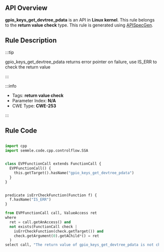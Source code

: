 ---
---


## API Overview
**gpio_keys_get_devtree_pdata** is an API in **Linux kernel**. This rule belongs to the **return value check** type. This rule is generated using [APISpecGen](../../tools/APISpecGen).
## Rule Description

:::tip

gpio_keys_get_devtree_pdata returns error pointer on failure, use IS_ERR to check the return value

:::

:::info

- Tags: **return value check**
- Parameter Index: **N/A**
- CWE Type: **CWE-253**

:::

## Rule Code
```python

import cpp
import semmle.code.cpp.controlflow.SSA


class EVPFunctionCall extends FunctionCall {
  EVPFunctionCall() {
    this.getTarget().hasName("gpio_keys_get_devtree_pdata")
  }
}


predicate isErrCheckFunction(Function f) {
  f.hasName("IS_ERR") 
}

from EVPFunctionCall call, ValueAccess ret
where
  ret = call.getAnAccess() and
  not exists(FunctionCall check |
    isErrCheckFunction(check.getTarget()) and
    check.getArgument(0).getAChild*() = ret
  )
select call, "The return value of gpio_keys_get_devtree_pdata is not checked with IS_ERR."
    
```